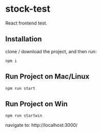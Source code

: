 # stock-test

React frontend test.

## Installation
clone / download the project, and then run:

```shell
npm i
```

## Run Project on Mac/Linux

```shell
npm run start
```

## Run Project on Win

```shell
npm run startwin
```

navigate to: http://localhost:3000/
